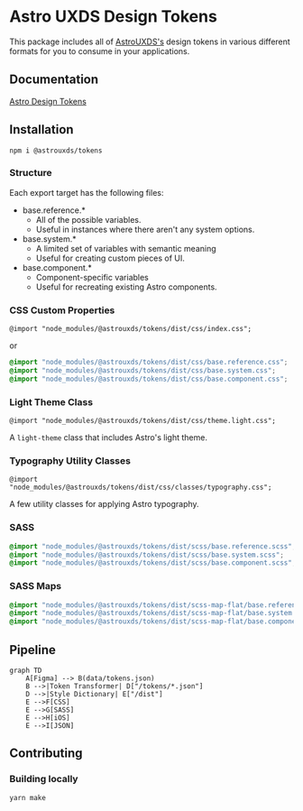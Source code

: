 # Astro UXDS Design Tokens

This package includes all of [AstroUXDS's](https://www.astrouxds.com/) design tokens in various different formats for you to consume in your applications.

## Documentation

[Astro Design Tokens](https://next.astrouxds.org/design-tokens/getting-started/)

## Installation

`npm i @astrouxds/tokens`

### Structure

Each export target has the following files:

* base.reference.*
  * All of the possible variables.
  * Useful in instances where there aren't any system options.
* base.system.*
  * A limited set of variables with semantic meaning
  * Useful for creating custom pieces of UI.
* base.component.*
  * Component-specific variables
  * Useful for recreating existing Astro components.

### CSS Custom Properties

`@import "node_modules/@astrouxds/tokens/dist/css/index.css";`

or

```css
@import "node_modules/@astrouxds/tokens/dist/css/base.reference.css";
@import "node_modules/@astrouxds/tokens/dist/css/base.system.css";
@import "node_modules/@astrouxds/tokens/dist/css/base.component.css";
```

### Light Theme Class

`@import "node_modules/@astrouxds/tokens/dist/css/theme.light.css";`

A `light-theme` class that includes Astro's light theme.

### Typography Utility Classes

`@import "node_modules/@astrouxds/tokens/dist/css/classes/typography.css";`

A few utility classes for applying Astro typography.

### SASS

```css
@import "node_modules/@astrouxds/tokens/dist/scss/base.reference.scss";
@import "node_modules/@astrouxds/tokens/dist/scss/base.system.scss";
@import "node_modules/@astrouxds/tokens/dist/scss/base.component.scss";
```

### SASS Maps

```css
@import "node_modules/@astrouxds/tokens/dist/scss-map-flat/base.reference.scss";
@import "node_modules/@astrouxds/tokens/dist/scss-map-flat/base.system.scss";
@import "node_modules/@astrouxds/tokens/dist/scss-map-flat/base.component.scss";
```


  
## Pipeline

```mermaid
graph TD
    A[Figma] --> B(data/tokens.json)
    B -->|Token Transformer| D["/tokens/*.json"]
    D -->|Style Dictionary| E["/dist"]
    E -->F[CSS]
    E -->G[SASS]
    E -->H[iOS]
    E -->I[JSON]
```

## Contributing

### Building locally

`yarn make`
